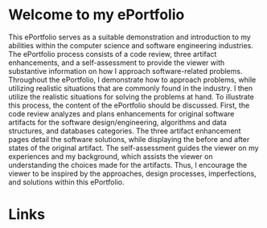 # Welcome to my ePortfolio 

This ePortfolio serves as a suitable demonstration and introduction to my abilities within the computer science and software engineering industries. The ePortfolio process consists of a code review, three artifact enhancements, and a self-assessment to provide the viewer with substantive information on how I approach software-related problems. Throughout the ePortfolio, I demonstrate how to approach problems, while utilizing realistic situations that are commonly found in the industry. I then utilize the realistic situations for solving the problems at hand. To illustrate this process, the content of the ePortfolio should be discussed. First, the code review analyzes and plans enhancements for original software artifacts for the software design/engineering, algorithms and data structures, and databases categories. The three artifact enhancement pages detail the software solutions, while displaying the before and after states of the original artifact. The self-assessment guides the viewer on my experiences and my background, which assists the viewer on understanding the choices made for the artifacts. Thus, I encourage the viewer to be inspired by the approaches, design processes, imperfections, and solutions within this ePortfolio.  




# Links
